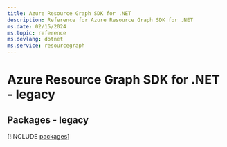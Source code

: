 ```yaml
---
title: Azure Resource Graph SDK for .NET
description: Reference for Azure Resource Graph SDK for .NET
ms.date: 02/15/2024
ms.topic: reference
ms.devlang: dotnet
ms.service: resourcegraph
---
```

# Azure Resource Graph SDK for .NET - legacy
## Packages - legacy
[!INCLUDE [packages](resource-graph-index.md)]